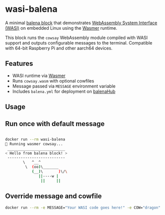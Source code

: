 # wasi-balena

A minimal [balena block](https://www.balena.io/blog/introducing-balenaBlocks/) that demonstrates [WebAssembly System Interface (WASI)](https://wasi.dev/) on embedded Linux using the [Wasmer](https://wasmer.io/) runtime.

This block runs the `cowsay` WebAssembly module compiled with WASI support and outputs configurable messages to the terminal. Compatible with 64-bit Raspberry Pi and other aarch64 devices.

## Features

- WASI runtime via [Wasmer](https://wasmer.io/)
- Runs `cowsay.wasm` with optional cowfiles
- Message passed via `MESSAGE` environment variable
- Includes `balena.yml` for deployment on [balenaHub](https://hub.balena.io/)

##  Usage

## Run once with default message
```bash

docker run --rm wasi-balena
🐄 Running wasmer cowsay...
 __________________________
< Hello from balena block! >
 --------------------------
        \   ^__^
         \  (oo)\_______
            (__)\       )\/\
               ||----w |
                ||     ||
```

## Override message and cowfile
```bash
docker run --rm -e MESSAGE="Your WASI code goes here!" -e COW="dragon" wasi-balena
```
